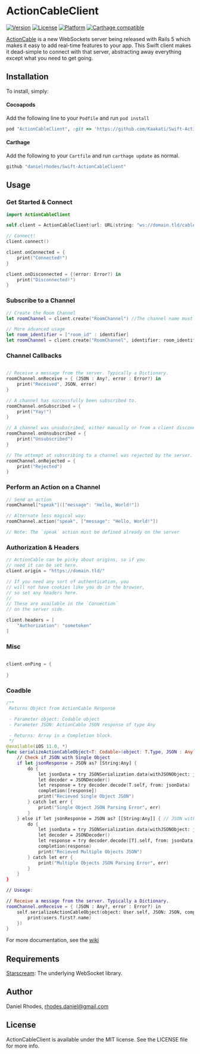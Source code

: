 # ActionCableClient

[![Version](https://img.shields.io/cocoapods/v/ActionCableClient.svg?style=flat)](http://cocoapods.org/pods/ActionCableClient)
[![License](https://img.shields.io/cocoapods/l/ActionCableClient.svg?style=flat)](http://cocoapods.org/pods/ActionCableClient)
[![Platform](https://img.shields.io/cocoapods/p/ActionCableClient.svg?style=flat)](http://cocoapods.org/pods/ActionCableClient)
[![Carthage compatible](https://img.shields.io/badge/Carthage-compatible-4BC51D.svg?style=flat)](https://github.com/Carthage/Carthage)

[ActionCable](https://github.com/rails/rails/tree/master/actioncable) is a new WebSockets server being released with Rails 5 which makes it easy to add real-time features to your app. This Swift client makes it dead-simple to connect with that server, abstracting away everything except what you need to get going.

## Installation

To install, simply:

#### Cocoapods

Add the following line to your `Podfile` and run `pod install`

```ruby
pod "ActionCableClient", :git => 'https://github.com/Kaakati/Swift-ActionCableClient.git', :branch => 'master'

```

#### Carthage

Add the following to your `Cartfile` and run `carthage update` as normal.
```ruby
github "danielrhodes/Swift-ActionCableClient"
```


## Usage

### Get Started & Connect

```swift
import ActionCableClient

self.client = ActionCableClient(url: URL(string: "ws://domain.tld/cable")!)

// Connect!
client.connect()

client.onConnected = {
    print("Connected!")
}

client.onDisconnected = {(error: Error?) in
    print("Disconnected!")
}
```

### Subscribe to a Channel

```swift
// Create the Room Channel
let roomChannel = client.create("RoomChannel") //The channel name must match the class name on the server

// More advanced usage
let room_identifier = ["room_id" : identifier]
let roomChannel = client.create("RoomChannel", identifier: room_identifier, autoSubscribe: true, bufferActions: true)

```

### Channel Callbacks

```swift

// Receive a message from the server. Typically a Dictionary.
roomChannel.onReceive = { (JSON : Any?, error : Error?) in
    print("Received", JSON, error)
}

// A channel has successfully been subscribed to.
roomChannel.onSubscribed = {
    print("Yay!")
}

// A channel was unsubscribed, either manually or from a client disconnect.
roomChannel.onUnsubscribed = {
    print("Unsubscribed")
}

// The attempt at subscribing to a channel was rejected by the server.
roomChannel.onRejected = {
    print("Rejected")
}

```

### Perform an Action on a Channel

```swift
// Send an action
roomChannel["speak"](["message": "Hello, World!"])

// Alternate less magical way:
roomChannel.action("speak", ["message": "Hello, World!"])

// Note: The `speak` action must be defined already on the server
```

### Authorization & Headers

```swift
// ActionCable can be picky about origins, so if you
// need it can be set here.
client.origin = "https://domain.tld/"

// If you need any sort of authentication, you 
// will not have cookies like you do in the browser,
// so set any headers here.
//
// These are available in the `Connection`
// on the server side.

client.headers = [
    "Authorization": "sometoken"
]
```

### Misc

```swift

client.onPing = {
    
}

```

### Coadble

```swift
/**
 Returns Object from ActionCable Response

 - Parameter object: Codable object
 - Parameter JSON: ActionCable JSON response of type Any

 - Returns: Array in a Completion block.
 */
@available(iOS 11.0, *)
func serializeActionCableObject<T: Codable>(object: T.Type, JSON : Any? ,completion: ([T]) -> ()) {
    // Check if JSON with Single Object
    if let jsonResponse = JSON as? [String:Any] {
        do {
            let jsonData = try JSONSerialization.data(withJSONObject: jsonResponse, options: .sortedKeys)
            let decoder = JSONDecoder()
            let response = try decoder.decode(T.self, from: jsonData)
            completion([response])
            print("Recieved Single Object JSON")
        } catch let err {
            print("Single Object JSON Parsing Error", err)
        }
    } else if let jsonResponse = JSON as? [[String:Any]] { // JSON with Array of Objects
        do {
            let jsonData = try JSONSerialization.data(withJSONObject: jsonResponse, options: .sortedKeys)
            let decoder = JSONDecoder()
            let response = try decoder.decode([T].self, from: jsonData)
            completion(response)
            print("Recieved Multiple Objects JSON")
        } catch let err {
            print("Multiple Objects JSON Parsing Error", err)
        }
    }
}

// Useage:

// Receive a message from the server. Typically a Dictionary.
roomChannel.onReceive = { (JSON : Any?, error : Error?) in
    self.serializeActionCableObject(object: User.self, JSON: JSON, completion: { (users) in
        print(users.first?.name)
    })
}
```

For more documentation, see the [wiki](https://github.com/danielrhodes/Swift-ActionCableClient/wiki/Documentation)

## Requirements

[Starscream](https://github.com/daltoniam/Starscream): The underlying WebSocket library.

## Author

Daniel Rhodes, rhodes.daniel@gmail.com

## License

ActionCableClient is available under the MIT license. See the LICENSE file for more info.
